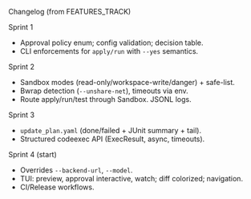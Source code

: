 Changelog (from FEATURES_TRACK)

Sprint 1
- Approval policy enum; config validation; decision table.
- CLI enforcements for `apply/run` with `--yes` semantics.

Sprint 2
- Sandbox modes (read-only/workspace-write/danger) + safe-list.
- Bwrap detection (`--unshare-net`), timeouts via env.
- Route apply/run/test through Sandbox. JSONL logs.

Sprint 3
- `update_plan.yaml` (done/failed + JUnit summary + tail).
- Structured codeexec API (ExecResult, async, timeouts).

Sprint 4 (start)
- Overrides `--backend-url`, `--model`.
- TUI: preview, approval interactive, watch; diff colorized; navigation.
- CI/Release workflows.

